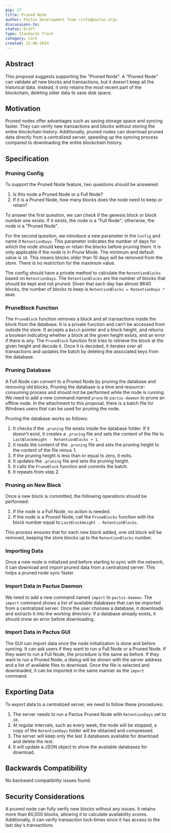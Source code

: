 ```yaml
---
pip: 27
title: Pruned Node
author: Pactus Development Team <info@pactus.org>
discussions-to:
status: Draft
type: Standards Track
category: Core
created: 22-06-2024
---
```


## Abstract

This proposal suggests supporting the "Pruned Node".
A "Pruned Node" can validate all new blocks and transactions, but it doesn't keep all the historical data.
Instead, it only retains the most recent part of the blockchain, deleting older data to save disk space.

## Motivation

Pruned nodes offer advantages such as saving storage space and syncing faster.
They can verify new transactions and blocks without storing the entire blockchain history.
Additionally, pruned nodes can download pruned data directly from a centralized server,
speeding up the syncing process compared to downloading the entire blockchain history.

## Specification

### Pruning Config

To support the Pruned Node feature, two questions should be answered:

1. Is this node a Pruned Node or a Full Node?
2. If it is a Pruned Node, how many blocks does the node need to keep or retain?

To answer the first question, we can check if the genesis block or block number one exists.
If it exists, the node is a "Full Node"; otherwise, the node is a "Pruned Node".

For the second question, we introduce a new parameter in the `Config` and name it `RetentionDays`.
This parameter indicates the number of days for which the node should keep or retain the blocks before pruning them.
It is only applicable if the node is in Prune Mode.
The minimum and default value is `10`.
This means blocks older than 10 days will be removed from the store.
There is no restriction for the maximum value.

The config should have a private method to calculate the `RetentionBlocks` based on `RetentionDays`.
The `RetentionBlocks` are the number of blocks that should be kept and not pruned.
Given that each day has almost 8640 blocks, the number of blocks to keep is `RetentionBlocks = RetentionDays * 8640`.

### PruneBlock Function

The `PruneBlock` function removes a block and all transactions inside the block from the database.
It is a private function and can't be accessed from outside the store.
It accepts a `Batch` pointer and a block height, and returns a boolean indicating whether
a block at the given height exists, and an error if there is any.
The `PruneBlock` function first tries to retrieve the block at the given height and decode it.
Once it is decoded, it iterates over all transactions and updates the batch
by deleting the associated keys from the database.

### Pruning Database

A Full Node can convert to a Pruned Node by pruning the database and removing old blocks.
Pruning the database is a time and resource-consuming process and should not be performed while the node is running.
We need to add a new command named `prune` to `pactus-daemon` to prune an offline node.
In the attachment to this proposal, there is a batch file for Windows users that can be used for pruning the node.

Pruning the database works as follows:

1. It checks if the `.pruning` file exists inside the database folder.
   If it doesn't exist, it creates a `.pruning` file and
   sets the content of the file to `LastBlockHeight - RetentionBlocks + 1`.
2. It reads the content of the `.pruning` file and sets the pruning height to the content of the file minus 1.
3. If the pruning height is less than or equal to zero, it exits.
4. It updates the `.pruning` file and sets the pruning height.
5. It calls the `PruneBlock` function and commits the batch.
6. It repeats from step 2.

### Pruning on New Block

Once a new block is committed, the following operations should be performed:

1. If the node is a Full Node, no action is needed.
2. If the node is a Pruned Node, call the `PruneBlocks` function
   with the block number equal to `LastBlockHeight - RetentionBlocks`.

This process ensures that for each new block added,
one old block will be removed, keeping the store blocks up to the `RetentionBlocks` number.

### Importing Data

Once a new node is initialized and before starting to sync with the network,
it can download and import pruned data from a centralized server.
This helps a pruned node sync faster.

### Import Data in Pactus Daemon

We need to add a new command named `import` to `pactus-daemon`.
The `import` command shows a list of available databases that can be imported from a centralized server.
Once the user chooses a database, it downloads and extracts it into the working directory.
If a database already exists, it should show an error before downloading.

### Import Data in Pactus GUI

The GUI can import data once the node initialization is done and before syncing.
It can ask users if they want to run a Full Node or a Pruned Node.
If they want to run a Full Node, the procedure is the same as before.
If they want to run a Pruned Node,
a dialog will be shown with the server address and a list of available files to download.
Once the file is selected and downloaded, it can be imported in the same manner as the `import` command.

## Exporting Data

To export data to a centralized server, we need to follow these procedures:

1. The server needs to run a Pactus Pruned Node with `RetentionDays` set to `10`.
2. At regular intervals, such as every week, the node will be stopped,
   a copy of the `RetentionDays` folder will be obtained and compressed.
3. The server will keep only the last 3 databases available for download and delete the rest.
4. It will update a JSON object to show the available databases for download.

## Backwards Compatibility

No backward compatibility issues found.

## Security Considerations

A pruned node can fully verify new blocks without any issues.
It retains more than 60,000 blocks, allowing it to calculate availability scores.
Additionally, it can verify transaction lock-times since it has access to the last day's transactions.
